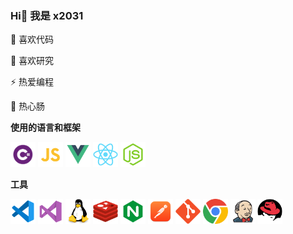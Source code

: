 ### Hi👋 我是 x2031

  🔭 喜欢代码
  
  🌱 喜欢研究
  
  ⚡ 热爱编程
  
  💬 热心肠
  

**使用的语言和框架**

<code><img height="40" src="icon/ln1.png" alt="C#" title="C#"></code>
<code><img height="40" src="icon/ln2.png" alt=".Net" title=".Ner"></code>
<code><img height="40" src="icon/ln3.png" alt="Js" title="Js"></code>
<code><img height="40" src="icon/ln4.png" alt="Vue" title="Vue"></code>
<code><img height="40" src="icon/tool10.png" alt="Nodejs" title="Nodejs"></code>

**工具**

<code><img height="40" src="icon/tool1.png" alt="VSCode" title="VSCode"></code>
<code><img height="40" src="icon/tool2.png" alt="VS2022" title="VS2022"></code>
<code><img height="40" src="icon/tool3.png" alt="Linux" title="Linux"></code>
<code><img height="40" src="icon/tool4.png" alt="Redis" title="Redis"></code>
<code><img height="40" src="icon/tool5.png" alt="Nginx" title="Nginx"></code>
<code><img height="40" src="icon/tool6.png" alt="Postman" title="Postman"></code>
<code><img height="40" src="icon/tool7.png" alt="Git" title="Git"></code>
<code><img height="40" src="icon/tool8.png" alt="Chrome" title="Chrome"></code>
<code><img height="40" src="icon/tool11.png" alt="Jenkins" title="Jenkins"></code>
<code><img height="40" src="icon/tool14.png" alt="RedHat" title="RedHat"></code>
